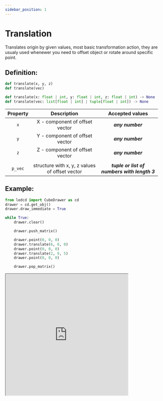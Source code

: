 ```yaml
---
sidebar_position: 1
---
```


# Translation

Translates origin by given values, most basic transformation action, they are usualy used whenewer you need to offset object or rotate around specific point.

## Definition:

```python title="Simplified definition"
def translate(x, y, z)
def translate(vec)
```

```python title="Complete definition"
def translate(x: float | int, y: float | int, z: float | int) -> None
def translate(vec: list[float | int] | tuple[float | int]) -> None
```

| Property |                  Description                   |               Accepted values                |
| :------: | :--------------------------------------------: | :------------------------------------------: |
|   `x`    |         X - component of offset vector         |               _**any number**_               |
|   `y`    |         Y - component of offset vector         |               _**any number**_               |
|   `z`    |         Z - component of offset vector         |               _**any number**_               |
|          |                                                |                                              |
| `p_vec`  | structure with x, y, z values of offset vector | _**tuple or list of numbers with length 3**_ |

## Example:

<div id="code_block_hidden" hidden></div>

```python
from ledcd import CubeDrawer as cd
drawer = cd.get_obj()
drawer.draw_immediate = True

while True:
    drawer.clear()

    drawer.push_matrix()

    drawer.point(0, 0, 0)
    drawer.translate(6, 0, 0)
    drawer.point(0, 0, 0)
    drawer.translate(2, 9, 5)
    drawer.point(0, 0, 0)

    drawer.pop_matrix()
```

<script>
  let translations_on_load = () => {
    (() => {
      document["ind_line_map"] = new Object();
      document.ind_line_map[0] = 5;
      document.ind_line_map[1] = 9;
      document.ind_line_map[2] = 10;
      document.ind_line_map[3] = 11;
      document.ind_line_map[4] = 12;
      document.ind_line_map[5] = 13;

      document.ind_line_map[6] = 15;

      window.addEventListener("message", function (e) {
          if (e.data == document.cur_state || e.data < 0)
            return;
          
          const tmp = document.querySelectorAll("#code_block_hidden ~ div .token-line")[document.ind_line_map[document.cur_state]];
          if (tmp)
            if (tmp.classList.contains("active_code_line"))
              tmp.classList.remove("active_code_line")

          document.cur_state = e.data;
          const tmp1 = document.querySelectorAll("#code_block_hidden ~ div .token-line")[document.ind_line_map[document.cur_state]];
          if (tmp1)
            tmp1.classList.add("active_code_line")
          
      }, false);


    })()
  }
</script>

<iframe src="http://127.0.0.1:5500/public/examples/translation/index.html" width="80%" height="400" id="translation_example" load="translations_on_load()">
  <p>Your browser does not support iframes.</p>
</iframe>
